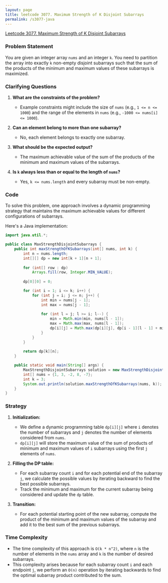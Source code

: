 ```yaml
---
layout: page
title: leetcode 3077. Maximum Strength of K Disjoint Subarrays
permalink: /s3077-java
---
```

[Leetcode 3077. Maximum Strength of K Disjoint Subarrays](https://algoadvance.github.io/algoadvance/l3077)
### Problem Statement

You are given an integer array `nums` and an integer `k`. You need to partition the array into exactly `k` non-empty disjoint subarrays such that the sum of the products of the minimum and maximum values of these subarrays is maximized.

### Clarifying Questions

1. **What are the constraints of the problem?**
   - Example constraints might include the size of `nums` (e.g., `1 <= n <= 1000`) and the range of the elements in `nums` (e.g., `-1000 <= nums[i] <= 1000`).

2. **Can an element belong to more than one subarray?**
   - No, each element belongs to exactly one subarray.

3. **What should be the expected output?**
   - The maximum achievable value of the sum of the products of the minimum and maximum values of the subarrays.

4. **Is `k` always less than or equal to the length of `nums`?**
   - Yes, `k <= nums.length` and every subarray must be non-empty.

### Code

To solve this problem, one approach involves a dynamic programming strategy that maintains the maximum achievable values for different configurations of subarrays.

Here's a Java implementation:

```java
import java.util.*;

public class MaxStrengthDisjointSubarrays {
    public int maxStrengthOfKSubarrays(int[] nums, int k) {
        int n = nums.length;
        int[][] dp = new int[k + 1][n + 1];
        
        for (int[] row : dp)
            Arrays.fill(row, Integer.MIN_VALUE);
        
        dp[0][0] = 0;

        for (int i = 1; i <= k; i++) {
            for (int j = i; j <= n; j++) {
                int min = nums[j - 1];
                int max = nums[j - 1];
                
                for (int l = j; l >= i; l--) {
                    min = Math.min(min, nums[l - 1]);
                    max = Math.max(max, nums[l - 1]);
                    dp[i][j] = Math.max(dp[i][j], dp[i - 1][l - 1] + min * max);
                }
            }
        }
        
        return dp[k][n];
    }

    public static void main(String[] args) {
        MaxStrengthDisjointSubarrays solution = new MaxStrengthDisjointSubarrays();
        int[] nums = {1, 3, -2, 8, -7};
        int k = 3;
        System.out.println(solution.maxStrengthOfKSubarrays(nums, k));  // Output will be the maximum sum
    }
}
```

### Strategy

1. **Initialization:**
   - We define a dynamic programming table `dp[i][j]` where `i` denotes the number of subarrays and `j` denotes the number of elements considered from `nums`.
   - `dp[i][j]` will store the maximum value of the sum of products of minimum and maximum values of `i` subarrays using the first `j` elements of `nums`.

2. **Filling the DP table:**
   - For each subarray count `i` and for each potential end of the subarray `j`, we calculate the possible values by iterating backward to find the best possible subarrays.
   - Track the minimum and maximum for the current subarray being considered and update the `dp` table.

3. **Transition:**
   - For each potential starting point of the new subarray, compute the product of the minimum and maximum values of the subarray and add it to the best sum of the previous subarrays.

### Time Complexity
- The time complexity of this approach is `O(k * n^2)`, where `n` is the number of elements in the `nums` array and `k` is the number of desired subarrays.
- This complexity arises because for each subarray count `i` and each endpoint `j`, we perform an `O(n)` operation by iterating backwards to find the optimal subarray product contributed to the sum.